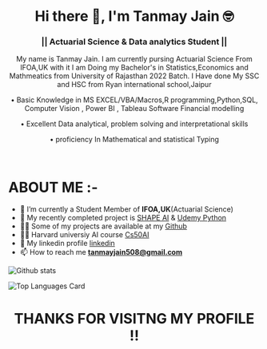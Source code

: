 <h1 align="center">Hi there 👋, I'm Tanmay Jain 🤓  </h1>
<h3 align="center"> || Actuarial Science & Data analytics Student ||   </h3> 

<p align="center">My name is Tanmay Jain. I am currently pursing Actuarial Science From IFOA,UK with it I am Doing my Bachelor's in Statistics,Economics and Mathmeatics from University of Rajasthan 2022 Batch. I Have done My SSC and HSC from Ryan international school,Jaipur </p>
<p align="center"> 
•	Basic Knowledge in MS EXCEL/VBA/Macros,R programming,Python,SQL, Computer Vision , Power BI , Tableau Software Financial modelling </p>
<p align="center"> •	Excellent Data analytical, problem solving and interpretational skills </p>
<p align="center"> •	proficiency In Mathematical and statistical Typing </p> 


<br>

# ABOUT ME :-
- 🔭 I’m currently a Student Member of  <strong>IFOA,UK</strong>(Actuarial Science)
- 🤔 My recently completed project is [SHAPE AI](https://github.com/tanmayjain999/SHAPE-AI-PYTHON-AND-DATA-ANALYTICS-) & [Udemy Python](https://github.com/tanmayjain999/Python-Masters-Udemy-)
- 👨‍💻 Some of my projects are available at my [Github](https://github.com/tanmayjain999?tab=repositories)
- 👨‍💻 Harvard universiy AI course [Cs50AI](https://github.com/tanmayjain999/HARVARD-UNIVERSITY-PYTHON-AND-AI-CS50-)
- 📝 My linkedin profile [linkedin](https://www.linkedin.com/in/tanmay-jain-108108108/)
- 📫 How to reach me **tanmayjain508@gmail.com** 


![Github stats](https://github-readme-stats.vercel.app/api?username=tanmayjain999&theme=highcontrast&show_icons=true&count_private=true&layout=compact)


![Top Languages Card](https://github-readme-stats.vercel.app/api/top-langs/?username=tanmayjain999&theme=highcontrast&layout=compact) 

<h1 align="center"> THANKS FOR VISITNG MY PROFILE !! </h1>
